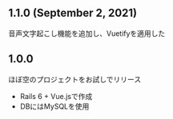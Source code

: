 ## 1.1.0 (September 2, 2021)
音声文字起こし機能を追加し、Vuetifyを適用した

## 1.0.0
ほぼ空のプロジェクトをお試しでリリース
- Rails 6 + Vue.jsで作成
- DBにはMySQLを使用

